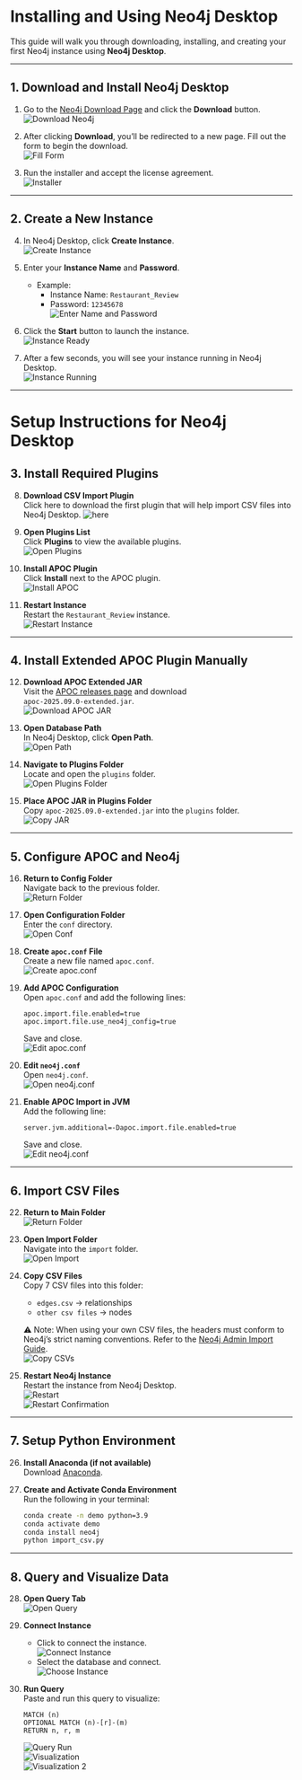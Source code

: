 #  Installing and Using Neo4j Desktop

This guide will walk you through downloading, installing, and creating your first Neo4j instance using **Neo4j Desktop**.

---

## 1.  Download and Install Neo4j Desktop

1. Go to the [Neo4j Download Page](https://neo4j.com/download/) and click the **Download** button.  
   ![Download Neo4j](images/picture1.png)

2. After clicking **Download**, you’ll be redirected to a new page. Fill out the form to begin the download.  
   ![Fill Form](images/picture2.png)

3. Run the installer and accept the license agreement.  
   ![Installer](images/picture3.png)

---

## 2. Create a New Instance

4. In Neo4j Desktop, click **Create Instance**.  
   ![Create Instance](images/picture4.png)

5. Enter your **Instance Name** and **Password**.  
   - Example:  
     - Instance Name: `Restaurant_Review`  
     - Password: `12345678`  
   ![Enter Name and Password](images/picture5.png)

6. Click the **Start** button to launch the instance.  
   ![Instance Ready](images/picture7.png)

7. After a few seconds, you will see your instance running in Neo4j Desktop.  
   ![Instance Running](images/picture6.png)

---

# Setup Instructions for Neo4j Desktop

## 3. Install Required Plugins

8. **Download CSV Import Plugin**  
   Click  here to download the first plugin that will help import CSV files into Neo4j Desktop.
![here](images/picture8.png)
9. **Open Plugins List**  
   Click **Plugins** to view the available plugins.  
   ![Open Plugins](images/picture9.png)

10. **Install APOC Plugin**  
   Click **Install** next to the APOC plugin.  
   ![Install APOC](images/picture10.png)

11. **Restart Instance**  
   Restart the `Restaurant_Review` instance.  
   ![Restart Instance](images/picture11.png)

---

## 4. Install Extended APOC Plugin Manually

12. **Download APOC Extended JAR**  
   Visit the [APOC releases page](https://github.com/neo4j-contrib/neo4j-apoc-procedures/releases) and download  
   `apoc-2025.09.0-extended.jar`.  
   ![Download APOC JAR](images/picture12.png)

13. **Open Database Path**  
   In Neo4j Desktop, click **Open Path**.  
   ![Open Path](images/picture13.png)

14. **Navigate to Plugins Folder**  
   Locate and open the `plugins` folder.  
   ![Open Plugins Folder](images/picture14.png)

15. **Place APOC JAR in Plugins Folder**  
    Copy `apoc-2025.09.0-extended.jar` into the `plugins` folder.  
    ![Copy JAR](images/picture15.png)

---

## 5. Configure APOC and Neo4j

16. **Return to Config Folder**  
    Navigate back to the previous folder.  
    ![Return Folder](images/picture16.png)

17. **Open Configuration Folder**  
    Enter the `conf` directory.  
    ![Open Conf](images/picture17.png)

18. **Create `apoc.conf` File**  
    Create a new file named `apoc.conf`.  
    ![Create apoc.conf](images/picture18.png)

19. **Add APOC Configuration**  
    Open `apoc.conf` and add the following lines:
    ```properties
    apoc.import.file.enabled=true
    apoc.import.file.use_neo4j_config=true
    ```
    Save and close.  
    ![Edit apoc.conf](images/picture19.png)

20. **Edit `neo4j.conf`**  
    Open `neo4j.conf`.  
    ![Open neo4j.conf](images/picture20.png)

21. **Enable APOC Import in JVM**  
    Add the following line:
    ```properties
    server.jvm.additional=-Dapoc.import.file.enabled=true
    ```
    Save and close.  
    ![Edit neo4j.conf](images/picture21.png)

---

## 6. Import CSV Files

22. **Return to Main Folder**  
    ![Return Folder](images/picture22.png)

23. **Open Import Folder**  
    Navigate into the `import` folder.  
    ![Open Import](images/picture23.png)

24. **Copy CSV Files**  
    Copy 7 CSV files into this folder:  
    - `edges.csv` → relationships  
    - `other csv files` → nodes  

    ⚠️ Note: When using your own CSV files, the headers must conform to Neo4j’s strict naming conventions. 
    Refer to the [Neo4j Admin Import Guide](https://neo4j.com/docs/operations-manual/current/tutorial/neo4j-admin-import/).  
    ![Copy CSVs](images/picture24.png)

25. **Restart Neo4j Instance**  
    Restart the instance from Neo4j Desktop.  
    ![Restart](images/picture25.png)  
    ![Restart Confirmation](images/picture26.png)

---

## 7. Setup Python Environment 

26. **Install Anaconda (if not available)**  
    Download [Anaconda](https://www.anaconda.com/).

27. **Create and Activate Conda Environment**  
    Run the following in your terminal:
    ```bash
    conda create -n demo python=3.9
    conda activate demo
    conda install neo4j
    python import_csv.py
    ```

---

## 8. Query and Visualize Data

28. **Open Query Tab**  
    ![Open Query](images/picture27.png)

29. **Connect Instance**  
    - Click to connect the instance.  
      ![Connect Instance](images/picture28.png)  
    - Select the database and connect.  
      ![Choose Instance](images/picture29.png)

30. **Run Query**  
    Paste and run this query to visualize:
    ```cypher
    MATCH (n)
    OPTIONAL MATCH (n)-[r]-(m)
    RETURN n, r, m
    ```

    ![Query Run](images/picture30.png)  
    ![Visualization](images/picture31.png)  
    ![Visualization 2](images/picture32.png)
